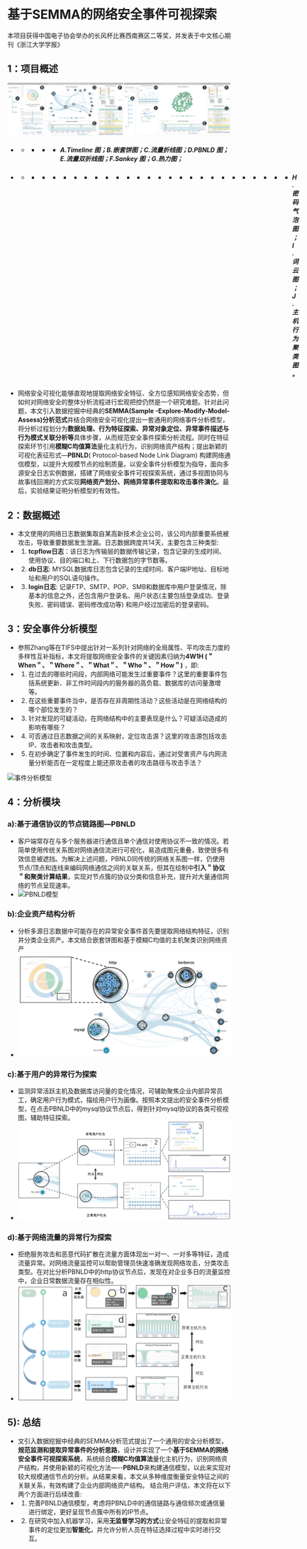 # 基于SEMMA的网络安全事件可视探索
本项目获得中国电子协会举办的长风杯比赛西南赛区二等奖，并发表于中文核心期刊《浙江大学学报》

## 1：项目概述
![系统概览](https://github.com/zzhongying/SEMMA/blob/db422c21264349c2cd31541b321bb856ef9b796b/images/%E5%9B%BE%E7%89%874%E4%BF%AE%E6%94%B9%E5%89%8D.png)
- - - - -  #####  A.Timeline 图；B.嵌套饼图；C.流量折线图；D.PBNLD 图；E.流量双折线图；F.Sankey 图；G.热力图；
- - - - - - - - - - - - - - - - - - - - - - - - - - - ##### H.密码气泡图；I.词云图；J.主机行为聚类图。
- 网络安全可视化能够直观地提取网络安全特征、全方位感知网络安全态势，但如何对网络安全的整体分析流程进行宏观把控仍然是一个研究难题。针对此问题，本文引入数据挖掘中经典的**SEMMA(Sample -Explore-Modify-Model-Assess)分析范式**并结合网络安全可视化提出一套通用的网络事件分析模型，将分析过程划分为**数据处理、行为特征探索、异常对象定位、异常事件描述与行为模式关联分析等**具体步骤，从而规范安全事件探索分析流程。同时在特征探索环节引用**模糊C均值算法**量化主机行为，识别网络资产结构；提出新颖的可视化表征形式—**PBNLD**( Protocol-based Node Link Diagram) 构建网络通信模型，以提升大规模节点的绘制质量。以安全事件分析模型为指导，面向多源安全日志实例数据，搭建了网络安全事件可视探索系统，通过多视图协同与故事线回溯的方式实现**网络资产划分、网络异常事件提取和攻击事件演化**。最后，实验结果证明分析模型的有效性。



## 2：数据概述
- 本文使用的网络日志数据集取自某高新技术企业公司，该公司内部重要系统被攻击，导致重要数据发生泄漏。日志数据跨度共14天，主要包含三种类型:
-  1) **tcpflow日志**：该日志为传输层的数据传输记录，包含记录的生成时间、使用协议、目的端口和上、下行数据包的字节数等。
-  2) **db日志**: MYSQL数据库日志包含记录的生成时间、客户端IP地址、目标地址和用户的SQL语句操作。
-  3) **login日志**: 记录FTP、SMTP、POP、SMB和数据库中用户登录情况，除基本的信息之外，还包含用户登录名、用户状态(主要包括登录成功、登录失败、密码错误、密码修改成功等) 和用户经过加密后的登录密码。

## 3：安全事件分析模型
- 参照Zhang等在TIFS中提出针对一系列针对网络的全局属性、平均攻击力度的多样性互补指标，本文将提取网络安全事件的关键因素归纳为**4W1H (＂When＂、＂Where＂、＂What＂、＂Who＂、＂How＂)** ，即:
- 1) 	在过去的哪些时间段，内部网络可能发生过重要事件？这里的重要事件包括系统更新、非工作时间段内的服务器的高负载、数据库的访问量激增等。
- 2) 	在这些重要事件当中，是否存在非周期性活动？这些活动是在网络结构的哪个部位发生的？
- 3) 	针对发现的可疑活动，在网络结构中的主要表现是什么？可疑活动造成的影响有哪些？ 
- 4) 	可否通过日志数据之间的关系映射，定位攻击源？这里的攻击源包括攻击IP、攻击者和攻击类型。
- 5) 	在初步确定了事件发生的时间、位置和内容后，通过对受害资产与内网流量分析能否在一定程度上能还原攻击者的攻击路径与攻击手法？

![事件分析模型](https://github.com/zzhongying/SEMMA/blob/06cf8bb9afb19ade0f97e39af393c608d64ffd93/images/%E5%9B%BE1.png)


## 4：分析模块
### a):基于通信协议的节点链路图—PBNLD
- 客户端常存在与多个服务器进行通信且单个通信对使用协议不一致的情况。若简单使用传统关系图对网络通信流进行可视化，易造成图元重叠，致使很多有效信息被遮挡。为解决上述问题，PBNLD同传统的网络关系图一样，仍使用节点/顶点和连线来编码网络通信之间的关联关系，但其在绘制中**引入＂协议＂和聚类计算结果**，实现对节点簇的协议分类和信息补充，提升对大量通信网络的节点呈现速率。
- ![PBNLD模型](https://github.com/zzhongying/SEMMA/blob/db422c21264349c2cd31541b321bb856ef9b796b/images/%E5%9B%BE2.png)

### b):企业资产结构分析
- 分析多源日志数据中可能存在的异常安全事件首先要提取网络结构特征，识别并分类企业资产。本文结合嵌套饼图和基于模糊C均值的主机聚类识别网络资产
- ![企业资产结构分析](https://github.com/zzhongying/SEMMA/blob/db422c21264349c2cd31541b321bb856ef9b796b/images/22.png )

### c):基于用户的异常行为探索
- 监测异常活跃主机及数据库访问量的变化情况，可辅助聚焦企业内部异常员工，确定用户行为模式，描绘用户行为画像。按照本文提出的安全事件分析模型，在点击PBNLD中的mysql协议节点后，得到针对mysql协议的各类可视视图，辅助特征探索。
- ![异常用户分析](https://github.com/zzhongying/SEMMA/blob/db422c21264349c2cd31541b321bb856ef9b796b/images/3.png)

### d):基于网络流量的异常行为探索
- 拒绝服务攻击和恶意代码扩散在流量方面体现出一对一、一对多等特征，造成流量异常。对网络流量监控可以帮助管理员快速准确发现网络攻击，分类攻击类型。在对比分析PBNLD中的http协议节点后，发现在对企业多日的流量监控中，企业日常数据流量存在相似性。
- ![异常流量分析](https://github.com/zzhongying/SEMMA/blob/db422c21264349c2cd31541b321bb856ef9b796b/images/4.png)

## 5): 总结
- 文引入数据挖掘中经典的SEMMA分析范式提出了一个通用的安全分析模型，**规范监测和提取异常事件的分析思路**，设计并实现了一个**基于SEMMA的网络安全事件可视探索系统**，系统结合**模糊C均值算法**量化主机行为，识别网络资产结构，并使用新颖的可视化方法—--**PBNLD**来构建通信模型，以此来实现对较大规模通信节点的分析。从结果来看，本文从多种维度衡量安全特征之间的关联关系，有效构建了企业内部网络资产结构。 
结合用户评估，本文将在以下两个方面进行后续改善:
- 1) 完善PBNLD通信模型，考虑将PBNLD中的通信链路与通信频次或通信量进行绑定，更好呈现节点簇中所有的IP节点。
- 2) 在研究中加入机器学习，采用**无监督学习的方式**让安全特征的提取和异常事件的定位更加**智能化**，并允许分析人员在特征选择过程中实时进行交互。

